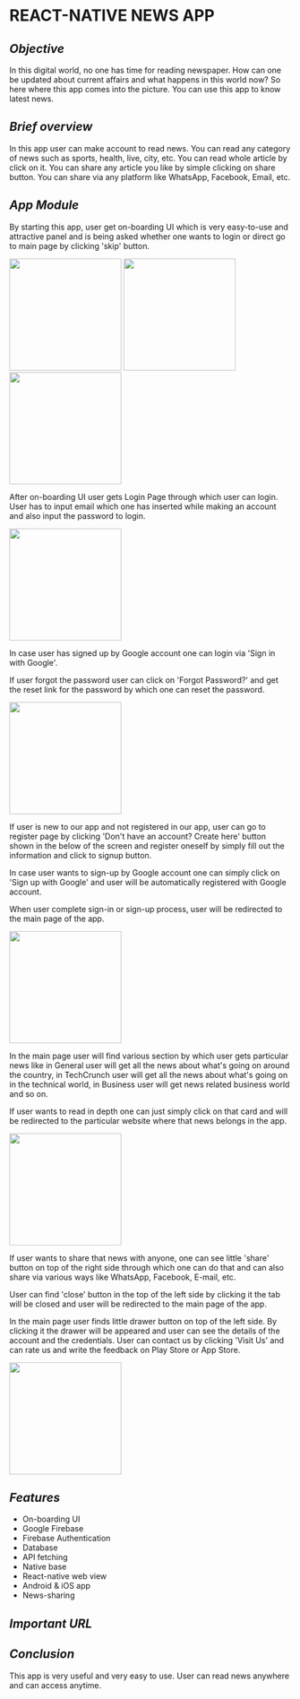 # **REACT-NATIVE NEWS APP**

## *Objective*

In this digital world, no one has time for reading newspaper. How can one be updated about current affairs and what happens in this world now? So here where this app comes into the picture. You can use this app to know latest news.


## *Brief overview*

In this app user can make account to read news. You can read any category of news such as sports, health, live, city, etc. You can read whole article by click on it. You can share any article you like by simple clicking on share button. You can share via any platform like WhatsApp, Facebook, Email, etc.

## *App Module*

By starting this app, user get on-boarding UI which is very easy-to-use and attractive panel and is being asked whether one wants to login or direct go to main page by clicking &#39;skip&#39; button.

<p float="left">
<img src="https://github.com/ruchitkalathiya/RNNews-App/blob/main/images/1.jpeg" width="200" heigth="50">
<img src="https://github.com/ruchitkalathiya/RNNews-App/blob/main/images/2.jpeg" width="200" heigth="50">
<img src="https://github.com/ruchitkalathiya/RNNews-App/blob/main/images/3.jpeg" width="200" heigth="50">
</p>

After on-boarding UI user gets Login Page through which user can login. User has to input email which one has inserted while making an account and also input the password to login.

<img src="https://github.com/ruchitkalathiya/RNNews-App/blob/main/images/4.jpeg" width="200" heigth="50">

In case user has signed up by Google account one can login via &#39;Sign in with Google&#39;.

If user forgot the password user can click on &#39;Forgot Password?&#39; and get the reset link for the password by which one can reset the password.

<img src="https://github.com/ruchitkalathiya/RNNews-App/blob/main/images/5.jpeg" width="200" heigth="50">

If user is new to our app and not registered in our app, user can go to register page by clicking &#39;Don&#39;t have an account? Create here&#39; button shown in the below of the screen and register oneself by simply fill out the information and click to signup button.

In case user wants to sign-up by Google account one can simply click on &#39;Sign up with Google&#39; and user will be automatically registered with Google account.

When user complete sign-in or sign-up process, user will be redirected to the main page of the app.

<img src="https://github.com/ruchitkalathiya/RNNews-App/blob/main/images/6.jpeg" width="200" heigth="50">

In the main page user will find various section by which user gets particular news like in General user will get all the news about what&#39;s going on around the country, in TechCrunch user will get all the news about what&#39;s going on in the technical world, in Business user will get news related business world and so on.

If user wants to read in depth one can just simply click on that card and will be redirected to the particular website where that news belongs in the app.

<img src="https://github.com/ruchitkalathiya/RNNews-App/blob/main/images/7.jpeg" width="200" heigth="50">

If user wants to share that news with anyone, one can see little &#39;share&#39; button on top of the right side through which one can do that and can also share via various ways like WhatsApp, Facebook, E-mail, etc.

User can find &#39;close&#39; button in the top of the left side by clicking it the tab will be closed and user will be redirected to the main page of the app.

In the main page user finds little drawer button on top of the left side. By clicking it the drawer will be appeared and user can see the details of the account and the credentials. User can contact us by clicking &#39;Visit Us&#39; and can rate us and write the feedback on Play Store or App Store.

<img src="https://github.com/ruchitkalathiya/RNNews-App/blob/main/images/8.jpeg" width="200" heigth="50">

## *Features*

- On-boarding UI
- Google Firebase
- Firebase Authentication
- Database
- API fetching
- Native base
- React-native web view
- Android &amp; iOS app
- News-sharing

## *Important URL*



## *Conclusion*

This app is very useful and very easy to use. User can read news anywhere and can access anytime.
